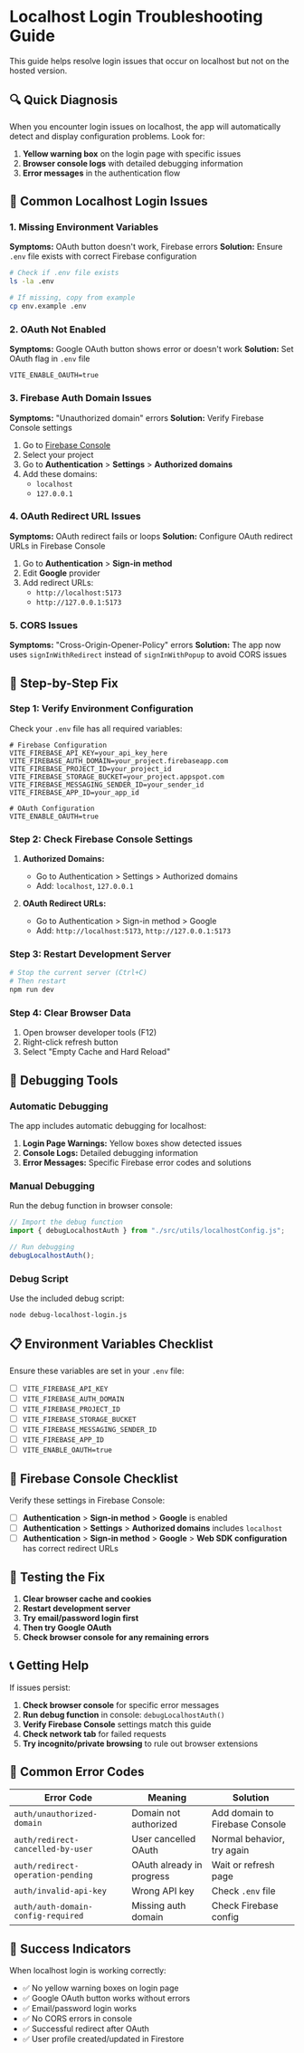 # Localhost Login Troubleshooting Guide

This guide helps resolve login issues that occur on localhost but not on the hosted version.

## 🔍 Quick Diagnosis

When you encounter login issues on localhost, the app will automatically detect and display configuration problems. Look for:

1. **Yellow warning box** on the login page with specific issues
2. **Browser console logs** with detailed debugging information
3. **Error messages** in the authentication flow

## 🚨 Common Localhost Login Issues

### 1. Missing Environment Variables

**Symptoms:** OAuth button doesn't work, Firebase errors
**Solution:** Ensure `.env` file exists with correct Firebase configuration

```bash
# Check if .env file exists
ls -la .env

# If missing, copy from example
cp env.example .env
```

### 2. OAuth Not Enabled

**Symptoms:** Google OAuth button shows error or doesn't work
**Solution:** Set OAuth flag in `.env` file

```env
VITE_ENABLE_OAUTH=true
```

### 3. Firebase Auth Domain Issues

**Symptoms:** "Unauthorized domain" errors
**Solution:** Verify Firebase Console settings

1. Go to [Firebase Console](https://console.firebase.google.com)
2. Select your project
3. Go to **Authentication** > **Settings** > **Authorized domains**
4. Add these domains:
   - `localhost`
   - `127.0.0.1`

### 4. OAuth Redirect URL Issues

**Symptoms:** OAuth redirect fails or loops
**Solution:** Configure OAuth redirect URLs in Firebase Console

1. Go to **Authentication** > **Sign-in method**
2. Edit **Google** provider
3. Add redirect URLs:
   - `http://localhost:5173`
   - `http://127.0.0.1:5173`

### 5. CORS Issues

**Symptoms:** "Cross-Origin-Opener-Policy" errors
**Solution:** The app now uses `signInWithRedirect` instead of `signInWithPopup` to avoid CORS issues

## 🔧 Step-by-Step Fix

### Step 1: Verify Environment Configuration

Check your `.env` file has all required variables:

```env
# Firebase Configuration
VITE_FIREBASE_API_KEY=your_api_key_here
VITE_FIREBASE_AUTH_DOMAIN=your_project.firebaseapp.com
VITE_FIREBASE_PROJECT_ID=your_project_id
VITE_FIREBASE_STORAGE_BUCKET=your_project.appspot.com
VITE_FIREBASE_MESSAGING_SENDER_ID=your_sender_id
VITE_FIREBASE_APP_ID=your_app_id

# OAuth Configuration
VITE_ENABLE_OAUTH=true
```

### Step 2: Check Firebase Console Settings

1. **Authorized Domains:**
   - Go to Authentication > Settings > Authorized domains
   - Add: `localhost`, `127.0.0.1`

2. **OAuth Redirect URLs:**
   - Go to Authentication > Sign-in method > Google
   - Add: `http://localhost:5173`, `http://127.0.0.1:5173`

### Step 3: Restart Development Server

```bash
# Stop the current server (Ctrl+C)
# Then restart
npm run dev
```

### Step 4: Clear Browser Data

1. Open browser developer tools (F12)
2. Right-click refresh button
3. Select "Empty Cache and Hard Reload"

## 🐛 Debugging Tools

### Automatic Debugging

The app includes automatic debugging for localhost:

1. **Login Page Warnings:** Yellow boxes show detected issues
2. **Console Logs:** Detailed debugging information
3. **Error Messages:** Specific Firebase error codes and solutions

### Manual Debugging

Run the debug function in browser console:

```javascript
// Import the debug function
import { debugLocalhostAuth } from "./src/utils/localhostConfig.js";

// Run debugging
debugLocalhostAuth();
```

### Debug Script

Use the included debug script:

```bash
node debug-localhost-login.js
```

## 📋 Environment Variables Checklist

Ensure these variables are set in your `.env` file:

- [ ] `VITE_FIREBASE_API_KEY`
- [ ] `VITE_FIREBASE_AUTH_DOMAIN`
- [ ] `VITE_FIREBASE_PROJECT_ID`
- [ ] `VITE_FIREBASE_STORAGE_BUCKET`
- [ ] `VITE_FIREBASE_MESSAGING_SENDER_ID`
- [ ] `VITE_FIREBASE_APP_ID`
- [ ] `VITE_ENABLE_OAUTH=true`

## 🔐 Firebase Console Checklist

Verify these settings in Firebase Console:

- [ ] **Authentication** > **Sign-in method** > **Google** is enabled
- [ ] **Authentication** > **Settings** > **Authorized domains** includes `localhost`
- [ ] **Authentication** > **Sign-in method** > **Google** > **Web SDK configuration** has correct redirect URLs

## 🚀 Testing the Fix

1. **Clear browser cache and cookies**
2. **Restart development server**
3. **Try email/password login first**
4. **Then try Google OAuth**
5. **Check browser console for any remaining errors**

## 📞 Getting Help

If issues persist:

1. **Check browser console** for specific error messages
2. **Run debug function** in console: `debugLocalhostAuth()`
3. **Verify Firebase Console** settings match this guide
4. **Check network tab** for failed requests
5. **Try incognito/private browsing** to rule out browser extensions

## 🔄 Common Error Codes

| Error Code                         | Meaning                   | Solution                       |
| ---------------------------------- | ------------------------- | ------------------------------ |
| `auth/unauthorized-domain`         | Domain not authorized     | Add domain to Firebase Console |
| `auth/redirect-cancelled-by-user`  | User cancelled OAuth      | Normal behavior, try again     |
| `auth/redirect-operation-pending`  | OAuth already in progress | Wait or refresh page           |
| `auth/invalid-api-key`             | Wrong API key             | Check `.env` file              |
| `auth/auth-domain-config-required` | Missing auth domain       | Check Firebase config          |

## 🎯 Success Indicators

When localhost login is working correctly:

- ✅ No yellow warning boxes on login page
- ✅ Google OAuth button works without errors
- ✅ Email/password login works
- ✅ No CORS errors in console
- ✅ Successful redirect after OAuth
- ✅ User profile created/updated in Firestore

